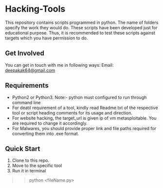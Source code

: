 # **Hacking-Tools**

This repository contains scripts programmed in python. The name of folders specify the work they would do. These scripts have been developed just for educational purpose. Thus, it is recommended to test these scripts against targets which you have permission to do. 


__Get Involved__
-----------------
You can get in touch with me in following ways:
Email: deepakak64@gmail.com

__Requirements__
----------------

* Python2 or Python3. Note:- python must configured to run through command line
* For deatil requirement of a tool, kindly read Readme.txt of the respective tool or script heading comments for its usage and direction.
* For website hacking, the target_url is given ip of vm metasploitable. You are required to change it accordingly.
* For Malwares, you should provide proper link and file paths required for converting them into .exe format.

__Quick Start__
---------------
1. Clone to this repo.
2. Move to the specific tool
3. Run it in terminal
>> python <fileName.py>

